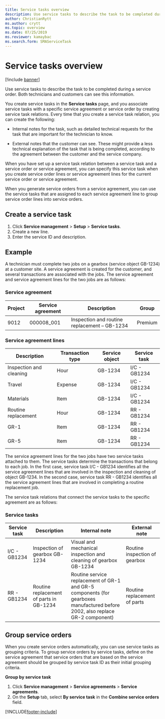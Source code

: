 ```yaml
---
title: Service tasks overview
description: Use service tasks to describe the task to be completed during a service order. Both technicians and customers can see this information. 
author: ChristianRytt
ms.author: crytt
ms.topic: overview
ms.date: 07/25/2019
ms.reviewer: kamaybac
ms.search.form: SMAServiceTask
---
```


# Service tasks overview

[!include [banner](../includes/banner.md)]

Use service tasks to describe the task to be completed during a service order.
Both technicians and customers can see this information.

You create service tasks in the **Service tasks** page, and you associate service
tasks with a specific service agreement or service order by creating service
task relations. Every time that you create a service task relation, you can
create the following:

-  Internal notes for the task, such as detailed technical requests for the
task that are important for the technician to know.

-  External notes that the customer can see. These might provide a less
technical explanation of the task that is being completed, according to the
agreement between the customer and the service company.

When you have set up a service task relation between a service task and a
service order or service agreement, you can specify this service task when you
create service order lines or service agreement lines for the current service
order or service agreement.

When you generate service orders from a service agreement, you can use the
service tasks that are assigned to each service agreement line to group service
order lines into service orders.

## Create a service task

1. Click **Service management** \> **Setup** \> **Service tasks**.
2. Create a new line.
3. Enter the service ID and description.

## Example

A technician must complete two jobs on a gearbox (service object GB-1234) at a
customer site. A service agreement is created for the customer, and several
transactions are associated with the jobs. The service agreement and service
agreement lines for the two jobs are as follows:

### Service agreement

| Project | Service agreement | Description                                  | Group   |
|---------|-------------------|----------------------------------------------|---------|
| 9012    | 000008\_001       | Inspection and routine replacement – GB-1234 | Premium |

### Service agreement lines

| Description             | Transaction type | Service object | Service task |
|-------------------------|------------------|----------------|--------------|
| Inspection and cleaning | Hour             | GB-1234        | I/C - GB1234 |
| Travel                  | Expense          | GB-1234        | I/C - GB1234 |
| Materials               | Item             | GB-1234        | I/C - GB1234 |
| Routine replacement     | Hour             | GB-1234        | RR - GB1234  |
| GR-1                    | Item             | GB-1234        | RR - GB1234  |
| GR-5                    | Item             | GB-1234        | RR - GB1234  |

The service agreement lines for the two jobs have two service tasks attached to
them. The service tasks determine the transactions that belong to each job. In
the first case, service task I/C - GB1234 identifies all the service agreement
lines that are involved in the inspection and cleaning of object GB-1234. In the
second case, service task RR - GB1234 identifies all the service agreement lines
that are involved in completing a routine replacement job.

The service task relations that connect the service tasks to the specific
agreement are as follows:

### Service tasks

| Service task | Description                             | Internal note                                                                                                                 | External note                 |
|--------------|-----------------------------------------|-------------------------------------------------------------------------------------------------------------------------------|-------------------------------|
| I/C - GB1234 | Inspection of gearbox GB-1234           | Visual and mechanical inspection and cleaning of gearbox GB-1234                                                              | Routine inspection of gearbox |
| RR - GB1234  | Routine replacement of parts in GB-1234 | Routine service replacement of GR-1 and GR-5 components (for gearboxes manufactured before 2002, also replace GR-2 component) | Routine replacement of parts  |

## Group service orders

When you create service orders automatically, you can use service tasks as
grouping criteria. To group service orders by service tasks, define on the
service agreement that service orders that are based on the service agreement
should be grouped by service task ID as their initial grouping criteria.

**Group by service task**

1. Click **Service management** \> **Service agreements** \> **Service agreements**.
2. On the **Setup** tab, select **By service task** in the **Combine service orders** field.




[!INCLUDE[footer-include](../../includes/footer-banner.md)]
